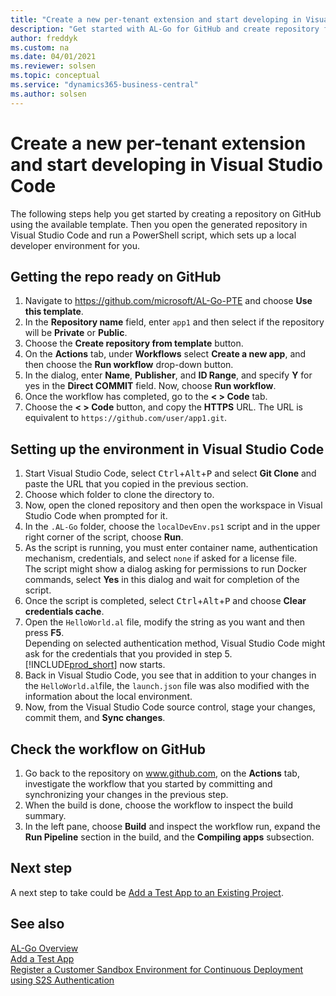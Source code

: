 ```yaml
---
title: "Create a new per-tenant extension and start developing in Visual Studio Code"
description: "Get started with AL-Go for GitHub and create repository from template for Business Central."
author: freddyk
ms.custom: na
ms.date: 04/01/2021
ms.reviewer: solsen
ms.topic: conceptual
ms.service: "dynamics365-business-central"
ms.author: solsen
---
```


# Create a new per-tenant extension and start developing in Visual Studio Code

The following steps help you get started by creating a repository on GitHub using the available template. Then you open the generated repository in Visual Studio Code and run a PowerShell script, which sets up a local developer environment for you. 

## Getting the repo ready on GitHub

1. Navigate to https://github.com/microsoft/AL-Go-PTE and choose **Use this template**.
1. In the **Repository name** field, enter `app1` and then select if the repository will be **Private** or **Public**.
1. Choose the **Create repository from template** button.
1. On the **Actions** tab, under **Workflows** select **Create a new app**, and then choose the **Run workflow** drop-down button.
1. In the dialog, enter **Name**, **Publisher**, and **ID Range**, and specify **Y** for yes in the **Direct COMMIT** field. Now, choose **Run workflow**.
1. Once the workflow has completed, go to the **< > Code** tab.
1. Choose the **< > Code** button, and copy the **HTTPS** URL. The URL is equivalent to `https://github.com/user/app1.git`.

## Setting up the environment in Visual Studio Code

1. Start Visual Studio Code, select <kbd>Ctrl</kbd>+<kbd>Alt</kbd>+<kbd>P</kbd> and select **Git Clone** and paste the URL that you copied in the previous section.
1. Choose which folder to clone the directory to.
1. Now, open the cloned repository and then open the workspace in Visual Studio Code when prompted for it.
1. In the `.AL-Go` folder, choose the `localDevEnv.ps1` script and in the upper right corner of the script, choose **Run**.
1. As the script is running, you must enter container name, authentication mechanism, credentials, and select `none` if asked for a license file.  
The script might show a dialog asking for permissions to run Docker commands, select **Yes** in this dialog and wait for completion of the script.
1. Once the script is completed, select <kbd>Ctrl</kbd>+<kbd>Alt</kbd>+<kbd>P</kbd> and choose **Clear credentials cache**.
1. Open the `HelloWorld.al` file, modify the string as you want and then press **F5**.  
Depending on selected authentication method, Visual Studio Code might ask for the credentials that you provided in step 5. [!INCLUDE[prod_short](../developer/includes/prod_short.md)] now starts.
1. Back in Visual Studio Code, you see that in addition to your changes in the `HelloWorld.al`file, the `launch.json` file was also modified with the information about the local environment. 
1. Now, from the Visual Studio Code source control, stage your changes, commit them, and **Sync changes**.

## Check the workflow on GitHub

1. Go back to the repository on www.github.com, on the **Actions** tab, investigate the workflow that you started by committing and synchronizing your changes in the previous step.
1. When the build is done, choose the workflow to inspect the build summary.
1. In the left pane, choose **Build** and inspect the workflow run, expand the **Run Pipeline** section in the build, and the **Compiling apps** subsection.

## Next step

A next step to take could be [Add a Test App to an Existing Project](algo-add-test-app.md).

## See also

[AL-Go Overview](algo-overview.md)  
[Add a Test App](algo-add-test-app.md)  
[Register a Customer Sandbox Environment for Continuous Deployment using S2S Authentication](algo-register-sandbox-env.md)  